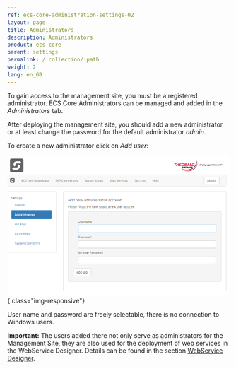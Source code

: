 ```yaml
---
ref: ecs-core-administration-settings-02
layout: page
title: Administrators
description: Administrators
product: ecs-core
parent: settings
permalink: /:collection/:path
weight: 2
lang: en_GB
---
```


To gain access to the management site, you must be a registered administrator. ECS Core Administrators can be managed and added in the *Administrators* tab. 

After deploying the management site, you should add a new administrator or at least change the password for the default administrator *admin*. 

To create a new administrator click on *Add user*:

![ecscore-administrators](/img/content/ecscore_administrators.png){:class="img-responsive"}

User name and password are freely selectable, there is no connection to Windows users. <br>

**Important:** The users added there not only serve as administrators for the Management Site, they are also used for the deployment of web services in the WebService Designer.
Details can be found in the section [WebService Designer](../webservices). 
